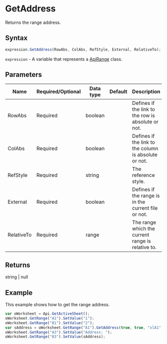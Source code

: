 # GetAddress

Returns the range address.

## Syntax

```javascript
expression.GetAddress(RowAbs, ColAbs, RefStyle, External, RelativeTo);
```

`expression` - A variable that represents a [ApiRange](../ApiRange.md) class.

## Parameters

| **Name** | **Required/Optional** | **Data type** | **Default** | **Description** |
| ------------- | ------------- | ------------- | ------------- | ------------- |
| RowAbs | Required | boolean |  | Defines if the link to the row is absolute or not. |
| ColAbs | Required | boolean |  | Defines if the link to the column is absolute or not. |
| RefStyle | Required | string |  | The reference style. |
| External | Required | boolean |  | Defines if the range is in the current file or not. |
| RelativeTo | Required | range |  | The range which the current range is relative to. |

## Returns

string | null

## Example

This example shows how to get the range address.

```javascript
var oWorksheet = Api.GetActiveSheet();
oWorksheet.GetRange("A1").SetValue("1");
oWorksheet.GetRange("B1").SetValue("2");
var sAddress = oWorksheet.GetRange("A1").GetAddress(true, true, "xlA1", false);
oWorksheet.GetRange("A3").SetValue("Address: ");
oWorksheet.GetRange("B3").SetValue(sAddress);
```

